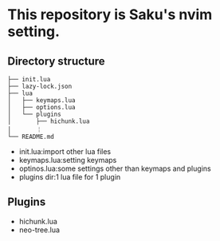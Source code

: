 # This repository is Saku's nvim setting.

## Directory structure

```
├── init.lua
├── lazy-lock.json
├── lua
│   ├── keymaps.lua
│   ├── options.lua
│   └── plugins
│       ├── hichunk.lua
│       ￤
└── README.md
```

- init.lua:import other lua files
- keymaps.lua:setting keymaps
- optinos.lua:some settings other than keymaps and plugins
- plugins dir:1 lua file for 1 plugin

## Plugins

- hichunk.lua
- neo-tree.lua

